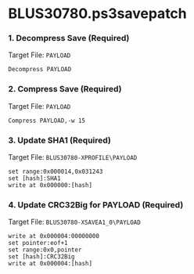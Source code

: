 # BLUS30780.ps3savepatch

### 1. Decompress Save (Required)

Target File: `PAYLOAD`

```
Decompress PAYLOAD
```

### 2. Compress Save (Required)

Target File: `PAYLOAD`

```
Compress PAYLOAD,-w 15
```

### 3. Update SHA1 (Required)

Target File: `BLUS30780-XPROFILE\PAYLOAD`

```
set range:0x000014,0x031243
set [hash]:SHA1
write at 0x000000:[hash]
```

### 4. Update CRC32Big for PAYLOAD (Required)

Target File: `BLUS30780-XSAVEA1_0\PAYLOAD`

```
write at 0x000004:00000000
set pointer:eof+1
set range:0x0,pointer
set [hash]:CRC32Big
write at 0x000004:[hash]
```

